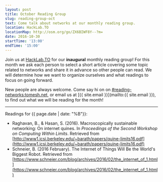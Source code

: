 ```yaml
---
layout: post
title: October Reading Group
slug: reading-group-oct
text: Come talk about networks at our monthly reading group.
location: HackLab.TO
locationMap: http://osm.org/go/ZX6BIWF8Y--?m=
date: 2016-10-30
startTime: '13:00'
endTime: '15:00'
---
```


Join us at [HackLab.TO](https://hacklab.to) for our **inaugural** monthly reading group! For this month we ask each person to select a short article covering some topic related to networks and share it in advance so other people can read. We will determine how we want to organize ourselves and what readings to focus on going forward.

New people are always welcome. Come say hi on on  [#reading-networks:tomesh.net](https://chat.tomesh.net/#/room/#reading-networks:tomesh.net), or email us at [{{ site.email }}](mailto:{{ site.email }}), to find out what we will be reading for the month!

***

Readings for {{ page.date | date: "%B"}}:

- Raghavan, B., & Hasan, S. (2016). Macroscopically sustainable networking: On internet quines. In _Proceedings of the Second Workshop on Computing Within Limits_. Retrieved from [http://www1.icsi.berkeley.edu/~barath/papers/quine-limits16.pdf](http://www1.icsi.berkeley.edu/~barath/papers/quine-limits16.pdf)
- Schneier, B. (2016 February). The Internet of Things Will Be the World's Biggest Robot. Retrieved from [https://www.schneier.com/blog/archives/2016/02/the_internet_of_1.html](https://www.schneier.com/blog/archives/2016/02/the_internet_of_1.html)
